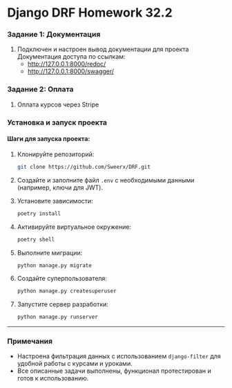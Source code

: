 # Django DRF Homework 32.2

### Задание 1: Документация

1. Подключен и настроен вывод документации для проекта
    Документация доступа по ссылкам:
   * http://127.0.0.1:8000/redoc/
   * http://127.0.0.1:8000/swagger/



### Задание 2: Оплата

1. Оплата курсов через Stripe



### Установка и запуск проекта

#### Шаги для запуска проекта:

1. Клонируйте репозиторий:
   ```bash
   git clone https://github.com/Sweerx/DRF.git
   ```

2. Создайте и заполните файл `.env` с необходимыми данными (например, ключи для JWT).

3. Установите зависимости:
   ```bash
   poetry install
   ```

4. Активируйте виртуальное окружение:
   ```bash
   poetry shell
   ```

5. Выполните миграции:
   ```bash
   python manage.py migrate
   ```

6. Создайте суперпользователя:
   ```bash
   python manage.py createsuperuser
   ```

7. Запустите сервер разработки:
   ```bash
   python manage.py runserver
   ```

---

### Примечания

- Настроена фильтрация данных с использованием `django-filter` для удобной работы с курсами и уроками.
- Все описанные задачи выполнены, функционал протестирован и готов к использованию.

